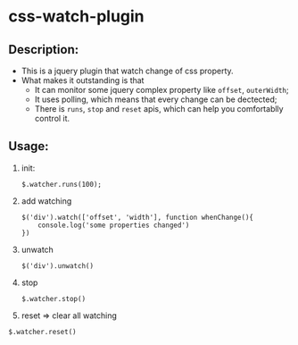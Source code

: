 css-watch-plugin
================

Description:
---
 * This is a jquery plugin that watch change of css property.
 * What makes it outstanding is that 
     * It can monitor some jquery complex property like `offset`, `outerWidth`;
     * It uses polling, which means that every change can be dectected;
     * There is `runs`, `stop` and `reset` apis, which can help you comfortablly control it.



Usage:
---
 1. init: 
    ```
    $.watcher.runs(100);
    ```
 
 2. add watching
    ```
    $('div').watch(['offset', 'width'], function whenChange(){
        console.log('some properties changed')
    })
    ```
    
 3. unwatch
    ```
    $('div').unwatch()
    ```

 4. stop
    ```
    $.watcher.stop()
    ```
 
 5. reset => clear all watching
   ```
   $.watcher.reset()
   ```
